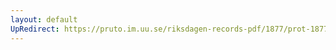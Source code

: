 ```yaml
---
layout: default
UpRedirect: https://pruto.im.uu.se/riksdagen-records-pdf/1877/prot-1877--ak--034.pdf
---
```

